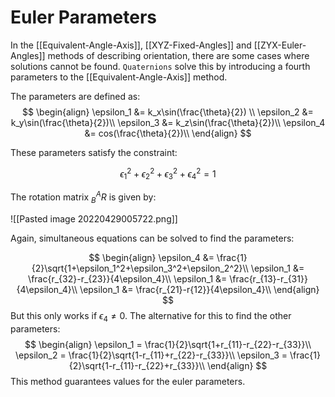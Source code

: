 # Euler Parameters
In the [[Equivalent-Angle-Axis]], [[XYZ-Fixed-Angles]] and [[ZYX-Euler-Angles]] methods of describing orientation, there are some cases where solutions cannot be found. `Quaternions` solve this by introducing a fourth parameters to the [[Equivalent-Angle-Axis]] method.

The parameters are defined as:
$$
\begin{align}
\epsilon_1 &= k_x\sin(\frac{\theta}{2}) \\
\epsilon_2 &= k_y\sin(\frac{\theta}{2})\\
\epsilon_3 &= k_z\sin(\frac{\theta}{2})\\
\epsilon_4 &= cos(\frac{\theta}{2})\\
\end{align}
$$

These parameters satisfy the constraint:

$$\epsilon_1^2+\epsilon_2^2+\epsilon_3^2+\epsilon_4^2 = 1$$

The rotation matrix $^A_BR$ is given by:

![[Pasted image 20220429005722.png]]

Again, simultaneous equations can be solved to find the parameters:

$$
\begin{align}
\epsilon_4 &= \frac{1}{2}\sqrt{1+\epsilon_1^2+\epsilon_3^2+\epsilon_2^2}\\
\epsilon_1 &= \frac{r_{32}-r_{23}}{4\epsilon_4}\\
\epsilon_1 &= \frac{r_{13}-r_{31}}{4\epsilon_4}\\
\epsilon_1 &= \frac{r_{21}-r{12}}{4\epsilon_4}\\
\end{align}
$$
But this only works if $\epsilon_4 \neq 0$. The alternative for this to find the other parameters:
$$
\begin{align}
\epsilon_1 = \frac{1}{2}\sqrt{1+r_{11}-r_{22}-r_{33}}\\
\epsilon_2 = \frac{1}{2}\sqrt{1-r_{11}+r_{22}-r_{33}}\\
\epsilon_3 = \frac{1}{2}\sqrt{1-r_{11}-r_{22}+r_{33}}\\
\end{align}
$$
This method guarantees values for the euler parameters.